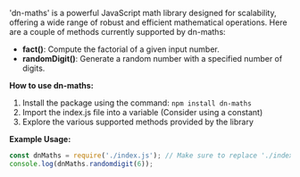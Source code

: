 'dn-maths' is a powerful JavaScript math library designed for scalability, offering a wide range of robust and efficient mathematical operations. Here are a couple of methods currently supported by dn-maths:

- **fact()**: Compute the factorial of a given input number.
- **randomDigit()**: Generate a random number with a specified number of digits.

**How to use dn-maths:**

1. Install the package using the command: `npm install dn-maths`
2. Import the index.js file into a variable (Consider using a constant)
3. Explore the various supported methods provided by the library

**Example Usage:**
```javascript
const dnMaths = require('./index.js'); // Make sure to replace './index.js' with your directory path to index.js
console.log(dnMaths.randomdigit(6));
```
